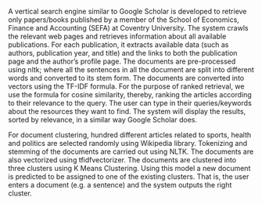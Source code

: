 A vertical search engine similar to Google Scholar is developed to retrieve only papers/books published by a member of the School of Economics, Finance and Accounting (SEFA) at Coventry University. The system crawls the relevant web pages and retrieves information about all available publications. For each publication, it extracts available data (such as authors, publication year, and title) and the links to both the publication page and the author’s profile page. The documents are pre-processed using nltk; where all the sentences in all the document are split into different words and converted to its stem form. The documents are converted into vectors using the TF-IDF formula. For the purpose of ranked retrieval, we use the formula for cosine similarity, thereby, ranking the articles according to their relevance to the query. The user can type in their queries/keywords about the resources they want to find. The system will display the results, sorted by relevance, in a similar way Google Scholar does.

For document clustering, hundred different articles related to sports, health and politics are selected randomly using Wikipedia library. Tokenizing and stemming of the documents are carried out using NLTK. The documents are also vectorized using tfidfvectorizer. The documents are clustered into three clusters using K Means Clustering. Using this model a new document is predicted to be assigned to one of the existing clusters. That is, the user enters a document (e.g. a sentence) and the system outputs the right cluster. 
